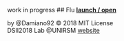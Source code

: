 work in progress ## Flu
**[launch / open](https://github.com/Damiano92/dsii-2018-unirsm.github.io/blob/master/Damiano92/Flu/index.html)**

by @Damiano92 © 2018 MIT License  
DSII2018 Lab @UNIRSM [website](http://dsii-2018-unirsm.github.io)



